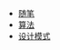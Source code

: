 <!-- 随笔 算法 设计模式 Linux 操作系统 网络 数据库-->
- [随笔](./算法/index.html)
- [算法](./算法/index.html)
- [设计模式](./算法/index.html)